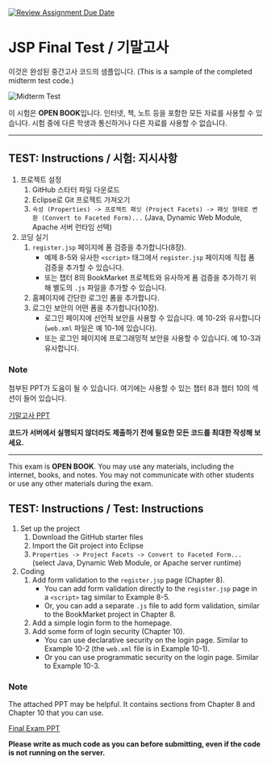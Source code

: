 [![Review Assignment Due Date](https://classroom.github.com/assets/deadline-readme-button-22041afd0340ce965d47ae6ef1cefeee28c7c493a6346c4f15d667ab976d596c.svg)](https://classroom.github.com/a/C8YEM7x9)
# JSP Final Test / 기말고사

이것은 완성된 중간고사 코드의 샘플입니다. (This is a sample of the completed midterm test code.)

![Midterm Test](https://github.com/ut-nodejs/ut-nodejs.github.io/blob/master/img/in-slides/tests/midterm-index.png)

이 시험은 **OPEN BOOK**입니다. 인터넷, 책, 노트 등을 포함한 모든 자료를 사용할 수 있습니다. 시험 중에 다른 학생과 통신하거나 다른 자료를 사용할 수 없습니다.

---

## **TEST:** Instructions / **시험:** 지시사항

1. 프로젝트 설정
    1. GitHub 스타터 파일 다운로드
    2. Eclipse로 Git 프로젝트 가져오기
    3. `속성 (Properties) -> 프로젝트 패싯 (Project Facets) -> 패싯 형태로 변환 (Convert to Faceted Form)...` (Java, Dynamic Web Module, Apache 서버 런타임 선택)
2. 코딩 실기
    1. `register.jsp` 페이지에 폼 검증을 추가합니다(8장).
        - 예제 8-5와 유사한 `<script>` 태그에서 `register.jsp` 페이지에 직접 폼 검증을 추가할 수 있습니다.
        - 또는 챕터 8의 BookMarket 프로젝트와 유사하게 폼 검증을 추가하기 위해 별도의 `.js` 파일을 추가할 수 있습니다.
    2. 홈페이지에 간단한 로그인 폼을 추가합니다.
    3. 로그인 보안의 어떤 폼을 추가합니다(10장).
        - 로그인 페이지에 선언적 보안을 사용할 수 있습니다. 예 10-2와 유사합니다(`web.xml` 파일은 예 10-1에 있습니다).
        - 또는 로그인 페이지에 프로그래밍적 보안을 사용할 수 있습니다. 예 10-3과 유사합니다.

### Note

첨부된 PPT가 도움이 될 수 있습니다. 여기에는 사용할 수 있는 챕터 8과 챕터 10의 섹션이 들어 있습니다.

[기말고사 PPT](https://docs.google.com/presentation/d/1zKJfDI3b60IZmyxqkHFC5djFLEJ7iUOVMAsn2_3-ob8/edit?usp=sharing)

**코드가 서버에서 실행되지 않더라도 제출하기 전에 필요한 모든 코드를 최대한 작성해 보세요.**

---

This exam is **OPEN BOOK**. You may use any materials, including the internet, books, and notes. You may not communicate with other students or use any other materials during the exam.

## **TEST:** Instructions / **Test:** Instructions

1. Set up the project
    1. Download the GitHub starter files
    2. Import the Git project into Eclipse
    3. `Properties -> Project Facets -> Convert to Faceted Form...` (select Java, Dynamic Web Module, or Apache server runtime)
2. Coding
    1. Add form validation to the `register.jsp` page (Chapter 8).
        - You can add form validation directly to the `register.jsp` page in a `<script>` tag similar to Example 8-5.
        - Or, you can add a separate `.js` file to add form validation, similar to the BookMarket project in Chapter 8.
    2. Add a simple login form to the homepage.
    3. Add some form of login security (Chapter 10).
        - You can use declarative security on the login page. Similar to Example 10-2 (the `web.xml` file is in Example 10-1).
        - Or you can use programmatic security on the login page. Similar to Example 10-3.

### Note

The attached PPT may be helpful. It contains sections from Chapter 8 and Chapter 10 that you can use.

[Final Exam PPT](https://docs.google.com/presentation/d/1zKJfDI3b60IZmyxqkHFC5djFLEJ7iUOVMAsn2_3-ob8/edit?usp=sharing)

**Please write as much code as you can before submitting, even if the code is not running on the server.**
